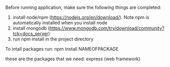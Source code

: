 Before running application, make sure the following things are completed:

1. install node/npm (https://nodejs.org/en/download/). Note npm is automatically installed when you install node
2. install mongodb (https://www.mongodb.com/try/download/community?tck=docs_server)
3. run npm install in the project directory


To intall packages run:
npm install NAMEOFPACKAGE


these are the packages that we need:
express (web framework)